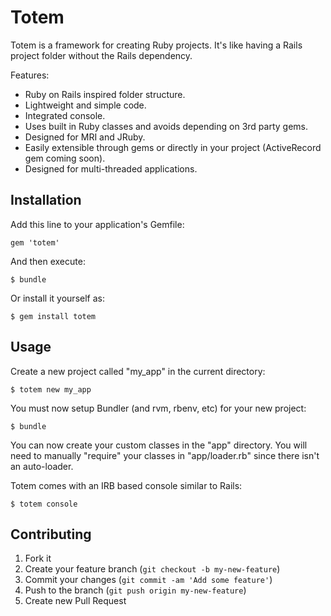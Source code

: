 # Totem

Totem is a framework for creating Ruby projects.
It's like having a Rails project folder without the Rails dependency.

Features:
- Ruby on Rails inspired folder structure.
- Lightweight and simple code.
- Integrated console.
- Uses built in Ruby classes and avoids depending on 3rd party gems.
- Designed for MRI and JRuby.
- Easily extensible through gems or directly in your project (ActiveRecord gem coming soon).
- Designed for multi-threaded applications.

## Installation

Add this line to your application's Gemfile:

    gem 'totem'

And then execute:

    $ bundle

Or install it yourself as:

    $ gem install totem

## Usage

Create a new project called "my_app" in the current directory:

    $ totem new my_app

You must now setup Bundler (and rvm, rbenv, etc) for your new project:

    $ bundle

You can now create your custom classes in the "app" directory.
You will need to manually "require" your classes in "app/loader.rb" since there isn't an auto-loader.

Totem comes with an IRB based console similar to Rails:

    $ totem console

## Contributing

1. Fork it
2. Create your feature branch (`git checkout -b my-new-feature`)
3. Commit your changes (`git commit -am 'Add some feature'`)
4. Push to the branch (`git push origin my-new-feature`)
5. Create new Pull Request
